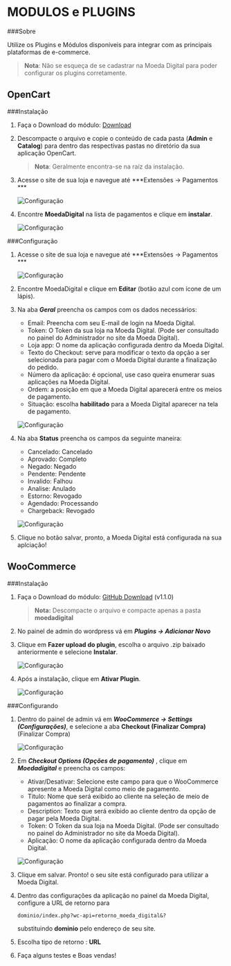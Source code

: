 MODULOS e PLUGINS
==================

###Sobre

Utilize os Plugins e Módulos disponíveis para integrar com as principais plataformas de e-commerce.

>**Nota**: Não se esqueça de se cadastrar na Moeda Digital para poder configurar os plugins corretamente. 

OpenCart
--------

###Instalação

 1. Faça o Download do módulo:
	[Download](https://github.com/MoedaDigital/OpenCartPlugin/archive/master-download.zip)

 2. Descompacte o arquivo e copie o conteúdo de cada pasta (**Admin** e **Catalog**) para dentro das respectivas pastas no diretório da sua aplicação OpenCart.

 	>**Nota**: Geralmente encontra-se na raíz da instalação.

 3. Acesse o site de sua loja e navegue até ***Extensões → Pagamentos ***

	![Configuração](images/modulos/opencart/1.png)

 4. Encontre **MoedaDigital** na lista de pagamentos e clique em **instalar**.

	![Configuração](images/modulos/opencart/2.png)


###Configuração

 1. Acesse o site de sua loja e navegue até ***Extensões → Pagamentos ***

	![Configuração](images/modulos/opencart/1.png)

 2. Encontre MoedaDigital e clique em **Editar** (botão azul com ícone de um lápis).

 3. Na aba ***Geral*** preencha os campos com os dados necessários:
	
	- Email: Preencha com seu E-mail de login na Moeda Digital.
	- Token: O Token da sua loja na Moeda Digital. (Pode ser consultado no painel do Administrador no site da Moeda Digital).
	- Loja app: O nome da aplicação configurada dentro da Moeda Digital.
	- Texto do Checkout: serve para modificar o texto da opção a ser selecionada para pagar com o Moeda Digital durante a finalização do pedido.
	- Número da aplicação: é opcional, use caso queira enumerar suas aplicações na Moeda Digital.
	- Ordem: a posição em que a Moeda Digital aparecerá entre os meios de pagamento.
	- Situação: escolha **habilitado** para a Moeda Digital aparecer na tela de pagamento.

	![Configuração](images/modulos/opencart/3.png)

 4. Na aba **Status** preencha os campos da seguinte maneira:

 	- Cancelado: Cancelado
 	- Aprovado: Completo
 	- Negado: Negado
 	- Pendente: Pendente
 	- Invalido: Falhou
 	- Analise: Anulado
 	- Estorno: Revogado
 	- Agendado: Processando
 	- Chargeback: Revogado

	![Configuração](images/modulos/opencart/4.png)

 5. Clique no botão salvar, pronto, a Moeda Digital está configurada na sua aplciação!


WooCommerce
-----------

###Instalação

 1. Faça o Download do módulo:
	 [GitHub Download](https://github.com/MoedaDigital/WooCommercePlugin/archive/master.zip) (v1.1.0)
	 >**Nota:** Descompacte o arquivo e compacte apenas a pasta **moedadigital**

 2. No painel de admin do wordpress vá em ***Plugins → Adicionar Novo***

 3. Clique em **Fazer upload do plugin**, escolha o arquivo .zip baixado anteriormente e selecione **Instalar**.
 	
	![Configuração](images/modulos/woocommerce/2.PNG)

 4. Após a instalação, clique em **Ativar Plugin**.

	![Configuração](images/modulos/woocommerce/3.PNG)

###Configurando

 1. Dentro do painel de admin vá em ***WooCommerce → Settings (Configurações)***, e selecione a aba **Checkout (Finalizar Compra)** (Finalizar Compra)
	
	![Configuração](images/modulos/woocommerce/4.PNG)

 2. Em ***Checkout Options (Opções de pagamento)*** , clique em ***Moedadigital*** e preencha os campos:
	
	- Ativar/Desativar: Selecione este campo para que o WooCommerce apresente a Moeda Digital como meio de pagamento.
	- Titulo: Nome que será exibido ao cliente na seleção de meio de pagamentos ao finalizar a compra.
	- Description: Texto que será exibido ao cliente dentro da opção de pagar pela Moeda Digital.
	- Token: O Token da sua loja na Moeda Digital. (Pode ser consultado no painel do Administrador no site da Moeda Digital).
	- Aplicação: O nome da aplicação configurada dentro da Moeda Digital.

	![Configuração](images/modulos/woocommerce/5.PNG)
 
 3. Clique em salvar. Pronto! o seu site está configurado para utilizar a Moeda Digital.
 
 4. Dentro das configurações da aplicação no painel da Moeda Digital, configure a URL de retorno para 
	``` 
	dominio/index.php?wc-api=retorno_moeda_digital&?
	```
	substituindo **dominio** pelo endereço de seu site. 

 5. Escolha tipo de retorno : **URL** 
 
 6. Faça alguns testes e Boas vendas!
